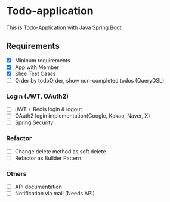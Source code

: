 # Todo-application
This is Todo-Application with Java Spring Boot.

## Requirements

- [x] Mininum requirements
- [x] App with Member
- [x] Slice Test Cases
- [ ] Order by todoOrder, show non-completed todos (QueryDSL)

### Login (JWT, OAuth2)

- [ ] JWT + Redis login & logout
- [ ] OAuth2 login implementation(Google, Kakao, Naver, X)
- [ ] Spring Security

### Refactor

- [ ] Change delete method as soft delete
- [ ] Refactor as Builder Pattern.

### Others

- [ ] API documentation
- [ ] Notification via mail (Needs API)
